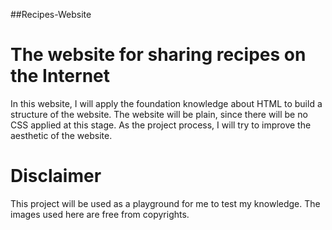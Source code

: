 ##Recipes-Website
# The website for sharing recipes on the Internet
In this website, I will apply the foundation knowledge about HTML to build a structure of the website.
The website will be plain, since there will be no CSS applied at this stage.
As the project process, I will try to improve the aesthetic of the website.
# Disclaimer
This project will be used as a playground for me to test my knowledge.
The images used here are free from copyrights.